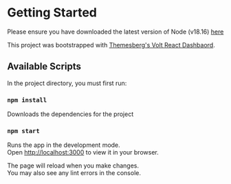 # Getting Started

Please ensure you have downloaded the latest version of Node (v18.16) [here](https://nodejs.org/en/download)

This project was bootstrapped with [Themesberg's Volt React Dashbaord](https://github.com/themesberg/volt-react-dashboard).

## Available Scripts

In the project directory, you must first run:

### `npm install`

Downloads the dependencies for the project

### `npm start`

Runs the app in the development mode.\
Open [http://localhost:3000](http://localhost:3000) to view it in your browser.

The page will reload when you make changes.\
You may also see any lint errors in the console.
